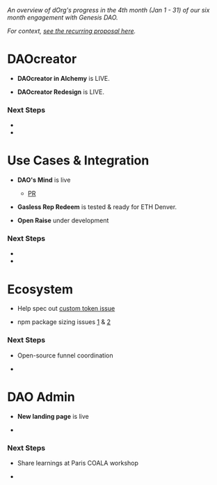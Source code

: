 *An overview of dOrg's progress in the 4th month (Jan 1 - 31) of our six month engagement with Genesis DAO.*

*For context, [see the recurring proposal here](Genesis_Recurring_Funding.md).*

# DAOcreator

- **DAOcreator in Alchemy** is LIVE.

- **DAOcreator Redesign** is LIVE.

### Next Steps 

- 

- 

# Use Cases & Integration

- **DAO's Mind** is live
  - [PR](https://github.com/daostack/alchemy/pull/1314)

- **Gasless Rep Redeem** is tested & ready for ETH Denver.
  
- **Open Raise** under development

### Next Steps

-

-

# Ecosystem

- Help spec out [custom token issue](https://github.com/daostack/alchemy/issues/1318)

- npm package sizing issues [1](https://github.com/daostack/migration/issues/265) & [2](https://github.com/daostack/migration/pull/264)

### Next Steps

- Open-source funnel coordination

-

# DAO Admin

- **New landing page** is live

- 

### Next Steps

- Share learnings at Paris COALA workshop

-





